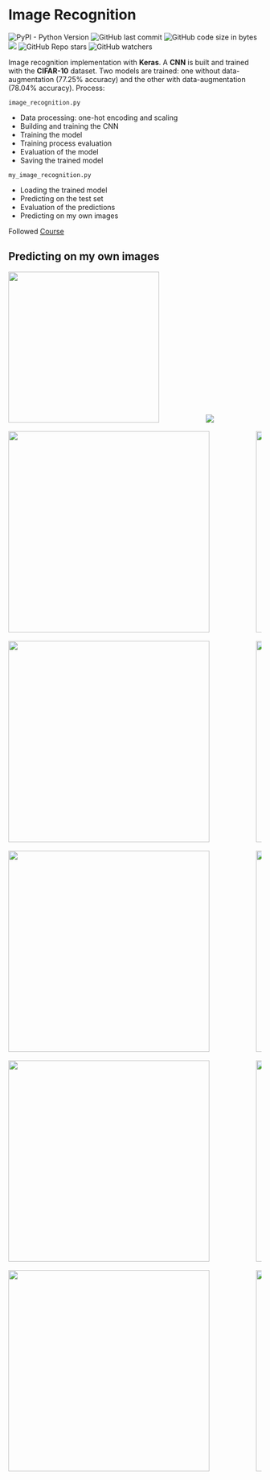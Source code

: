 # Image Recognition

![PyPI - Python Version](https://img.shields.io/pypi/pyversions/tensorflow)
![GitHub last commit](https://img.shields.io/github/last-commit/aritzLizoain/Image-Recognition)
![GitHub code size in bytes](https://img.shields.io/github/languages/code-size/aritzLizoain/Image-Recognition)
[![](https://tokei.rs/b1/github/aritzLizoain/Image-Recognition?category=lines)](https://github.com/aritzLizoain/Image-Recognition) 
![GitHub Repo stars](https://img.shields.io/github/stars/aritzLizoain/Image-Recognition?style=social)
![GitHub watchers](https://img.shields.io/github/watchers/aritzLizoain/Image-Recognition?style=social)

Image recognition implementation with **Keras**. A **CNN** is built and trained with the **CIFAR-10** dataset. Two models are trained: one without data-augmentation (77.25% accuracy) and the other with data-augmentation (78.04% accuracy). Process:

``` image_recognition.py ```
* Data processing: one-hot encoding and scaling
* Building and training the CNN
* Training the model
* Training process evaluation
* Evaluation of the model
* Saving the trained model

``` my_image_recognition.py ```
* Loading the trained model
* Predicting on the test set
* Evaluation of the predictions
* Predicting on my own images

Followed [Course](https://medium.com/intuitive-deep-learning/build-your-first-convolutional-neural-network-to-recognize-images-84b9c78fe0ce)

## Predicting on my own images

<pre>
<img src="https://github.com/aritzLizoain/Image-Recognition/blob/main/Images/My_images/my_image_1.jpg" width="300"/>           <img src="https://github.com/aritzLizoain/Image-Recognition/blob/main/Images/Outputs/my_image_1_prediction.png"/> 
</pre>

<pre>
<img src="https://github.com/aritzLizoain/CNN-Image-Segmentation/blob/master/Images/Example_Images/Accuracy.png" width="400"/>           <img src="https://github.com/aritzLizoain/CNN-Image-Segmentation/blob/master/Images/Example_Images/Loss.png" width="400"/> 
</pre>

<pre>
<img src="https://github.com/aritzLizoain/CNN-Image-Segmentation/blob/master/Images/Example_Images/Accuracy.png" width="400"/>           <img src="https://github.com/aritzLizoain/CNN-Image-Segmentation/blob/master/Images/Example_Images/Loss.png" width="400"/> 
</pre>

<pre>
<img src="https://github.com/aritzLizoain/CNN-Image-Segmentation/blob/master/Images/Example_Images/Accuracy.png" width="400"/>           <img src="https://github.com/aritzLizoain/CNN-Image-Segmentation/blob/master/Images/Example_Images/Loss.png" width="400"/> 
</pre>

<pre>
<img src="https://github.com/aritzLizoain/CNN-Image-Segmentation/blob/master/Images/Example_Images/Accuracy.png" width="400"/>           <img src="https://github.com/aritzLizoain/CNN-Image-Segmentation/blob/master/Images/Example_Images/Loss.png" width="400"/> 
</pre>

<pre>
<img src="https://github.com/aritzLizoain/CNN-Image-Segmentation/blob/master/Images/Example_Images/Accuracy.png" width="400"/>           <img src="https://github.com/aritzLizoain/CNN-Image-Segmentation/blob/master/Images/Example_Images/Loss.png" width="400"/> 
</pre>





 
